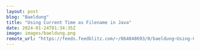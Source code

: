 ```yaml
---
layout: post
blog: "Baeldung"
title: "Using Current Time as Filename in Java"
date: 2024-01-24T01:34:35Z
image: images/baeldung.png
remote_url: "https://feeds.feedblitz.com/~/864848693/0/baeldung~Using-Current-Time-as-Filename-in-Java"
---
```

